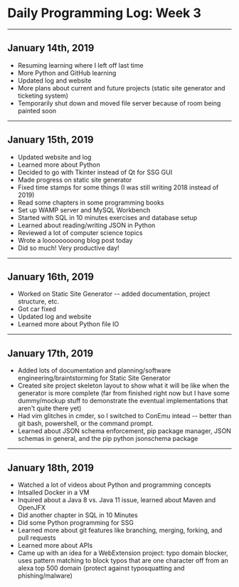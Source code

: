 # Daily Programming Log: Week 3

---

## January 14th, 2019

* Resuming learning where I left off last time
* More Python and GitHub learning
* Updated log and website
* More plans about current and future projects (static site generator and ticketing system)
* Temporarily shut down and moved file server because of room being painted soon

---

## January 15th, 2019

* Updated website and log
* Learned more about Python
* Decided to go with Tkinter instead of Qt for SSG GUI
* Made progress on static site generator
* Fixed time stamps for some things (I was still writing 2018 instead of 2019)
* Read some chapters in some programming books
* Set up WAMP server and MySQL Workbench
* Started with SQL in 10 minutes exercises and database setup
* Learned about reading/writing JSON in Python
* Reviewed a lot of computer science topics
* Wrote a looooooooong blog post today
* Did so much! Very productive day!

---

## January 16th, 2019

* Worked on Static Site Generator -- added documentation, project structure, etc.
* Got car fixed
* Updated log and website
* Learned more about Python file IO

---

## January 17th, 2019

* Added lots of documentation and planning/software engineering/braintstorming for Static Site Generator
* Created site project skeleton layout to show what it will be like when the generator is more complete (far from finished right now but I have some dummy/mockup stuff to demonstrate the eventual implementations that aren't quite there yet)
* Had vim glitches in cmder, so I switched to ConEmu intead -- better than git bash, powershell, or the command prompt.
* Learned about JSON schema enforcement, pip package manager, JSON schemas in general, and the pip python jsonschema package


---

## January 18th, 2019

* Watched a lot of videos about Python and programming concepts
* Intsalled Docker in a VM
* Inquired about a Java 8 vs. Java 11 issue, learned about Maven and OpenJFX
* Did another chapter in SQL in 10 Minutes
* Did some Python programming for SSG
* Learned more about git features like branching, merging, forking, and pull requests
* Learned more about APIs
* Came up with an idea for a WebExtension project: typo domain blocker, uses pattern matching to block typos that are one character off from an alexa top 500 domain (protect against typosquatting and phishing/malware)

